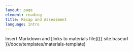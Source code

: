 ```yaml
---
layout: page
element: reading
title: Recap and Assessment                
language: Intro
---
```


Insert Markdown and [links to materials file]({{ site.baseurl }}/docs/templates/materials-template)